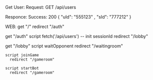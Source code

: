 Get User:
  Request:
    GET /api/users

  Responce:
    Success:
      200
      { "uId": "555123"
      , "sId": "777212"
      }



WEB:
  get "/"
    redirect "/auth"
  
  get "/auth"
    script fetch('/api/users') -- init sessionId
      redirect "/lobby"
  
  get "/lobby"
    script waitOpponent
      redirect "/waitingroom"

    script joinGame
      redirect "/gameroom"

    script startBot
      redirect "/gameroom"



